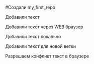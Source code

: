 ﻿#Создали my_first_repo

Добавили текст

Добавили текст через WEB браузер

Добавили текст локально

Добавили текст для новой ветки

Разрешаем конфликт текст в браузере
